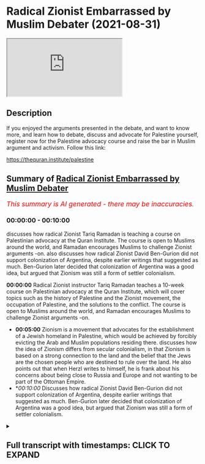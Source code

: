 # Radical Zionist Embarrassed by Muslim Debater (2021-08-31)

<iframe loading='lazy' allow='autoplay' src='https://www.youtube.com/embed/MUEowQNLa2w'></iframe>

## Description

If you enjoyed the arguments presented in the debate, and want to know more, and learn how to debate, discuss and advocate for Palestine yourself, register now for the Palestine advocacy course and raise the bar in Muslim argument and activism. Follow this link:

https://thequran.institute/palestine

## Summary of [Radical Zionist Embarrassed by Muslim Debater](https://www.youtube.com/watch?v=MUEowQNLa2w)


*<span style="color:red; font-size:125%">This summary is AI generated - there may be inaccuracies</span>. [](/)*

### <a onclick="modifyYTiframeseektime('0')">00:00:00</a> - <a onclick="modifyYTiframeseektime('600')">00:10:00</a>

 discusses how radical Zionist Tariq Ramadan is teaching a course on Palestinian advocacy at the Quran Institute. The course is open to Muslims around the world, and Ramadan encourages Muslims to challenge Zionist arguments -on.  also discusses how radical Zionist David Ben-Gurion did not support colonization of Argentina, despite earlier writings that suggested as much. Ben-Gurion later decided that colonization of Argentina was a good idea, but argued that Zionism was still a form of settler colonialism.

**<a onclick="modifyYTiframeseektime('0')">00:00:00</a>** Radical Zionist instructor Tariq Ramadan teaches a 10-week course on Palestinian advocacy at the Quran Institute, which will cover topics such as the history of Palestine and the Zionist movement, the occupation of Palestine, and the solutions to the conflict. The course is open to Muslims around the world, and Ramadan encourages Muslims to challenge Zionist arguments -on.
* **<a onclick="modifyYTiframeseektime('300')">00:05:00</a>** Zionism is a movement that advocates for the establishment of a Jewish homeland in Palestine, which would be achieved by forcibly evicting the Arab and Muslim populations residing there. discusses how the idea of Zionism differs from secular colonialism, in that Zionism is based on a strong connection to the land and the belief that the Jews are the chosen people who are destined to rule over the land. He also points out that when Herzl writes to himself, he is frank about his concerns about being close to Russia and Europe and not wanting to be part of the Ottoman Empire.
* **<a onclick="modifyYTiframeseektime('600')">00:10:00</a>* Discusses how radical Zionist David Ben-Gurion did not support colonization of Argentina, despite earlier writings that suggested as much. Ben-Gurion later decided that colonization of Argentina was a good idea, but argued that Zionism was still a form of settler colonialism.

<details><summary><h2>Full transcript with timestamps: CLICK TO EXPAND</h2></summary>

<a onclick="modifyYTiframeseektime('0')">0:00:00</a> to learn muslim advocacy for palestinian  
<a onclick="modifyYTiframeseektime('1')">0:00:01</a> rights and the reputations against the  
<a onclick="modifyYTiframeseektime('3')">0:00:03</a> arguments of the zionist movement i'll  
<a onclick="modifyYTiframeseektime('5')">0:00:05</a> be teaching a 10-week course at the  
<a onclick="modifyYTiframeseektime('7')">0:00:07</a> quran institute for online and on-site  
<a onclick="modifyYTiframeseektime('10')">0:00:10</a> students on palestine advocacy  
<a onclick="modifyYTiframeseektime('13')">0:00:13</a> the 10-week course will consist of 30  
<a onclick="modifyYTiframeseektime('15')">0:00:15</a> hours of lesson time and an almost equal  
<a onclick="modifyYTiframeseektime('18')">0:00:18</a> amount of tutorial time that will go in  
<a onclick="modifyYTiframeseektime('20')">0:00:20</a> depth into the history of palestine its  
<a onclick="modifyYTiframeseektime('22')">0:00:22</a> peoples throughout history the zionist  
<a onclick="modifyYTiframeseektime('24')">0:00:24</a> movement humans and justifications they  
<a onclick="modifyYTiframeseektime('26')">0:00:26</a> use the plight of the palestinians as a  
<a onclick="modifyYTiframeseektime('28')">0:00:28</a> result of zionism both in history and  
<a onclick="modifyYTiframeseektime('30')">0:00:30</a> today and understanding the solutions  
<a onclick="modifyYTiframeseektime('33')">0:00:33</a> for the occupation of palestine  
<a onclick="modifyYTiframeseektime('36')">0:00:36</a> for all those who want to seriously  
<a onclick="modifyYTiframeseektime('37')">0:00:37</a> challenge what is going on in palestine  
<a onclick="modifyYTiframeseektime('39')">0:00:39</a> and make our campaign to bring  
<a onclick="modifyYTiframeseektime('41')">0:00:41</a> international pressure to bear upon  
<a onclick="modifyYTiframeseektime('42')">0:00:42</a> israel as would happen to south africa  
<a onclick="modifyYTiframeseektime('44')">0:00:44</a> we need to equip ourselves with powerful  
<a onclick="modifyYTiframeseektime('46')">0:00:46</a> knowledge about the history of palestine  
<a onclick="modifyYTiframeseektime('48')">0:00:48</a> and know how to counter zionist  
<a onclick="modifyYTiframeseektime('50')">0:00:50</a> arguments indisputably so join me on the  
<a onclick="modifyYTiframeseektime('52')">0:00:52</a> 10-week course and raise the bar on  
<a onclick="modifyYTiframeseektime('54')">0:00:54</a> muslim advocacy for justice and the  
<a onclick="modifyYTiframeseektime('56')">0:00:56</a> rights of our press brothers and sisters  
<a onclick="modifyYTiframeseektime('58')">0:00:58</a> in palestine register at the quran  
<a onclick="modifyYTiframeseektime('61')">0:01:01</a> institute for slash palestine  
<a onclick="modifyYTiframeseektime('65')">0:01:05</a> israel is just another case study in the  
<a onclick="modifyYTiframeseektime('68')">0:01:08</a> crimes of nationalism in that it is a  
<a onclick="modifyYTiframeseektime('71')">0:01:11</a> nation state exclusively for one racial  
<a onclick="modifyYTiframeseektime('74')">0:01:14</a> group doesn't mean that it excludes  
<a onclick="modifyYTiframeseektime('76')">0:01:16</a> other racial groups but the nation state  
<a onclick="modifyYTiframeseektime('78')">0:01:18</a> only represents  
<a onclick="modifyYTiframeseektime('80')">0:01:20</a> one particular  
<a onclick="modifyYTiframeseektime('81')">0:01:21</a> group which is usually facilitated by a  
<a onclick="modifyYTiframeseektime('84')">0:01:24</a> hopeful majority of that particular  
<a onclick="modifyYTiframeseektime('86')">0:01:26</a> group so and now not to go back to the  
<a onclick="modifyYTiframeseektime('89')">0:01:29</a> founders of zionism as you mentioned um  
<a onclick="modifyYTiframeseektime('90')">0:01:30</a> them  
<a onclick="modifyYTiframeseektime('91')">0:01:31</a> um vito herzl basically  
<a onclick="modifyYTiframeseektime('95')">0:01:35</a> didn't really give much regard to the  
<a onclick="modifyYTiframeseektime('96')">0:01:36</a> natives of palestine didn't give much  
<a onclick="modifyYTiframeseektime('99')">0:01:39</a> regard to how they're going what about  
<a onclick="modifyYTiframeseektime('101')">0:01:41</a> their aspirations uh what about their  
<a onclick="modifyYTiframeseektime('103')">0:01:43</a> representation in government what about  
<a onclick="modifyYTiframeseektime('105')">0:01:45</a> government for them so first yes he  
<a onclick="modifyYTiframeseektime('107')">0:01:47</a> tried to ask the ottoman khalif  
<a onclick="modifyYTiframeseektime('110')">0:01:50</a> uh if he could if he could sell it if  
<a onclick="modifyYTiframeseektime('111')">0:01:51</a> they could sell the land to the zionists  
<a onclick="modifyYTiframeseektime('113')">0:01:53</a> and of course he said no  
<a onclick="modifyYTiframeseektime('115')">0:01:55</a> uh but nationalism doesn't just say oh  
<a onclick="modifyYTiframeseektime('117')">0:01:57</a> well okay then fair dudes will accept  
<a onclick="modifyYTiframeseektime('119')">0:01:59</a> that no nationalism says we need to try  
<a onclick="modifyYTiframeseektime('121')">0:02:01</a> all the strategies because the ends  
<a onclick="modifyYTiframeseektime('123')">0:02:03</a> justifies um  
<a onclick="modifyYTiframeseektime('125')">0:02:05</a> the means if it is necessary for the  
<a onclick="modifyYTiframeseektime('127')">0:02:07</a> national interest if it is necessary for  
<a onclick="modifyYTiframeseektime('130')">0:02:10</a> the national interest and so they look  
<a onclick="modifyYTiframeseektime('132')">0:02:12</a> to other avenues and britain was a very  
<a onclick="modifyYTiframeseektime('134')">0:02:14</a> willing avenue especially the money and  
<a onclick="modifyYTiframeseektime('136')">0:02:16</a> the support and also advantages for  
<a onclick="modifyYTiframeseektime('138')">0:02:18</a> britain at the time uh balfour gave an  
<a onclick="modifyYTiframeseektime('141')">0:02:21</a> introduction to a book on the history of  
<a onclick="modifyYTiframeseektime('142')">0:02:22</a> zionism so he was certainly a solid  
<a onclick="modifyYTiframeseektime('144')">0:02:24</a> supporter of um zionism if you think  
<a onclick="modifyYTiframeseektime('148')">0:02:28</a> that um  
<a onclick="modifyYTiframeseektime('150')">0:02:30</a> that the colonies in south africa  
<a onclick="modifyYTiframeseektime('153')">0:02:33</a> or the colonies of the the pilgrims of  
<a onclick="modifyYTiframeseektime('155')">0:02:35</a> the the puritan pilgrims in pennsylvania  
<a onclick="modifyYTiframeseektime('158')">0:02:38</a> uh were  
<a onclick="modifyYTiframeseektime('159')">0:02:39</a> were colonialism were set their colonies  
<a onclick="modifyYTiframeseektime('162')">0:02:42</a> these were established mainly at the  
<a onclick="modifyYTiframeseektime('164')">0:02:44</a> resources of private individuals of  
<a onclick="modifyYTiframeseektime('166')">0:02:46</a> course with the permission of the  
<a onclick="modifyYTiframeseektime('167')">0:02:47</a> various governments uh or the dutch east  
<a onclick="modifyYTiframeseektime('170')">0:02:50</a> dutch east india company  
<a onclick="modifyYTiframeseektime('172')">0:02:52</a> um which would private corporations  
<a onclick="modifyYTiframeseektime('175')">0:02:55</a> establishing these colonies and we have  
<a onclick="modifyYTiframeseektime('176')">0:02:56</a> no problem calling themselves colonies  
<a onclick="modifyYTiframeseektime('178')">0:02:58</a> but suddenly we have a problem  
<a onclick="modifyYTiframeseektime('180')">0:03:00</a> with calling the zionist project which  
<a onclick="modifyYTiframeseektime('183')">0:03:03</a> was established with  
<a onclick="modifyYTiframeseektime('184')">0:03:04</a> international uh banking institutions or  
<a onclick="modifyYTiframeseektime('187')">0:03:07</a> organizations that were called  
<a onclick="modifyYTiframeseektime('188')">0:03:08</a> colors colonization organizations with  
<a onclick="modifyYTiframeseektime('191')">0:03:11</a> no regard to the natives uh why should  
<a onclick="modifyYTiframeseektime('194')">0:03:14</a> that be different and i'm gonna quote  
<a onclick="modifyYTiframeseektime('196')">0:03:16</a> you something and then i'll let you kind  
<a onclick="modifyYTiframeseektime('198')">0:03:18</a> of  
<a onclick="modifyYTiframeseektime('198')">0:03:18</a> come back very briefly uh so he said  
<a onclick="modifyYTiframeseektime('201')">0:03:21</a> uh the idea of colonization of palestine  
<a onclick="modifyYTiframeseektime('204')">0:03:24</a> is moreover connected with the  
<a onclick="modifyYTiframeseektime('205')">0:03:25</a> remarkable colonizing impetus which has  
<a onclick="modifyYTiframeseektime('208')">0:03:28</a> taken hold of the entire modern world  
<a onclick="modifyYTiframeseektime('210')">0:03:30</a> and judged by outward characteristics  
<a onclick="modifyYTiframeseektime('212')">0:03:32</a> are the european migrations to foreign  
<a onclick="modifyYTiframeseektime('214')">0:03:34</a> lands their colonization and development  
<a onclick="modifyYTiframeseektime('218')">0:03:38</a> so very different so very different from  
<a onclick="modifyYTiframeseektime('220')">0:03:40</a> this feature of jewish aspirations so is  
<a onclick="modifyYTiframeseektime('222')">0:03:42</a> this very different from the the feature  
<a onclick="modifyYTiframeseektime('224')">0:03:44</a> of jewish aspirations he's saying he has  
<a onclick="modifyYTiframeseektime('225')">0:03:45</a> a question mark there exuberant energy  
<a onclick="modifyYTiframeseektime('228')">0:03:48</a> finds no appropriate outlet in europe  
<a onclick="modifyYTiframeseektime('230')">0:03:50</a> and so seek it far away where it may be  
<a onclick="modifyYTiframeseektime('232')">0:03:52</a> usefully employed for the furthering of  
<a onclick="modifyYTiframeseektime('234')">0:03:54</a> civilization in the midst of backward  
<a onclick="modifyYTiframeseektime('237')">0:03:57</a> countries and nations fruitful jewish  
<a onclick="modifyYTiframeseektime('239')">0:03:59</a> energy which is being kept under in the  
<a onclick="modifyYTiframeseektime('242')">0:04:02</a> diaspora will be gathered and  
<a onclick="modifyYTiframeseektime('244')">0:04:04</a> transplanted to palestine that it may  
<a onclick="modifyYTiframeseektime('246')">0:04:06</a> prove true to itself and to the whole of  
<a onclick="modifyYTiframeseektime('248')">0:04:08</a> civilization  
<a onclick="modifyYTiframeseektime('250')">0:04:10</a> um  
<a onclick="modifyYTiframeseektime('251')">0:04:11</a> so  
<a onclick="modifyYTiframeseektime('251')">0:04:11</a> they describe themselves as settler  
<a onclick="modifyYTiframeseektime('253')">0:04:13</a> colonists they use the the the  
<a onclick="modifyYTiframeseektime('256')">0:04:16</a> terminology and they even compared their  
<a onclick="modifyYTiframeseektime('258')">0:04:18</a> aspirations  
<a onclick="modifyYTiframeseektime('260')">0:04:20</a> to the european colonization project i  
<a onclick="modifyYTiframeseektime('262')">0:04:22</a> said are we so different to them as a  
<a onclick="modifyYTiframeseektime('264')">0:04:24</a> positive thing because because everyone  
<a onclick="modifyYTiframeseektime('265')">0:04:25</a> was doing at the time they said why  
<a onclick="modifyYTiframeseektime('267')">0:04:27</a> don't we get a piece of the action why  
<a onclick="modifyYTiframeseektime('268')">0:04:28</a> can't we do exactly the same thing so  
<a onclick="modifyYTiframeseektime('270')">0:04:30</a> that would be my main rebuttal to it to  
<a onclick="modifyYTiframeseektime('272')">0:04:32</a> it and as i said uh settler colonialism  
<a onclick="modifyYTiframeseektime('275')">0:04:35</a> being where a group of people who  
<a onclick="modifyYTiframeseektime('278')">0:04:38</a> they carry their sovereignty with them  
<a onclick="modifyYTiframeseektime('280')">0:04:40</a> and they basically take over the  
<a onclick="modifyYTiframeseektime('282')">0:04:42</a> sovereignty of the land which might have  
<a onclick="modifyYTiframeseektime('284')">0:04:44</a> other people which can involve  
<a onclick="modifyYTiframeseektime('286')">0:04:46</a> and most like usually does involve the  
<a onclick="modifyYTiframeseektime('288')">0:04:48</a> transplantation or the exiting um of  
<a onclick="modifyYTiframeseektime('291')">0:04:51</a> those people and to kind of finish up i  
<a onclick="modifyYTiframeseektime('293')">0:04:53</a> also mentioned theodore health wrote in  
<a onclick="modifyYTiframeseektime('295')">0:04:55</a> his diary on the 12th of june 1895  
<a onclick="modifyYTiframeseektime('298')">0:04:58</a> he said regarding land said when we  
<a onclick="modifyYTiframeseektime('300')">0:05:00</a> occupy the lands or in palestine we  
<a onclick="modifyYTiframeseektime('303')">0:05:03</a> shall bring forth  
<a onclick="modifyYTiframeseektime('304')">0:05:04</a> immediate benefits to the state that  
<a onclick="modifyYTiframeseektime('306')">0:05:06</a> that receives us  
<a onclick="modifyYTiframeseektime('307')">0:05:07</a> we must expropriate  
<a onclick="modifyYTiframeseektime('309')">0:05:09</a> gently the private property on these  
<a onclick="modifyYTiframeseektime('311')">0:05:11</a> states assigned to us we shall try to  
<a onclick="modifyYTiframeseektime('314')">0:05:14</a> spirit the penalties population across  
<a onclick="modifyYTiframeseektime('316')">0:05:16</a> the border by procuring employment for  
<a onclick="modifyYTiframeseektime('318')">0:05:18</a> it in transit countries while denying it  
<a onclick="modifyYTiframeseektime('321')">0:05:21</a> any employment  
<a onclick="modifyYTiframeseektime('322')">0:05:22</a> in  
<a onclick="modifyYTiframeseektime('323')">0:05:23</a> our country  
<a onclick="modifyYTiframeseektime('324')">0:05:24</a> okay so  
<a onclick="modifyYTiframeseektime('326')">0:05:26</a> um he basically said that even though he  
<a onclick="modifyYTiframeseektime('328')">0:05:28</a> didn't talk about forced expulsion but  
<a onclick="modifyYTiframeseektime('330')">0:05:30</a> he talked about a type of expropriation  
<a onclick="modifyYTiframeseektime('333')">0:05:33</a> of the property in the lands of the  
<a onclick="modifyYTiframeseektime('335')">0:05:35</a> people within the lands which are  
<a onclick="modifyYTiframeseektime('337')">0:05:37</a> appropriate which are given to them uh  
<a onclick="modifyYTiframeseektime('339')">0:05:39</a> by whichever power of course and the  
<a onclick="modifyYTiframeseektime('342')">0:05:42</a> spiriting away so putting the penis  
<a onclick="modifyYTiframeseektime('343')">0:05:43</a> population which already exists there uh  
<a onclick="modifyYTiframeseektime('346')">0:05:46</a> finding ways to get them to other places  
<a onclick="modifyYTiframeseektime('348')">0:05:48</a> move them other places  
<a onclick="modifyYTiframeseektime('350')">0:05:50</a> which he helped by the carrot you know  
<a onclick="modifyYTiframeseektime('352')">0:05:52</a> not by the stick but by the carrot which  
<a onclick="modifyYTiframeseektime('354')">0:05:54</a> is try to get employment for them in um  
<a onclick="modifyYTiframeseektime('357')">0:05:57</a> other countries and this was also uh  
<a onclick="modifyYTiframeseektime('359')">0:05:59</a> replicated by uh this this sentiment was  
<a onclick="modifyYTiframeseektime('362')">0:06:02</a> also mentioned by  
<a onclick="modifyYTiframeseektime('363')">0:06:03</a> uh many of the earliest the the late  
<a onclick="modifyYTiframeseektime('365')">0:06:05</a> designers founders who talked about um  
<a onclick="modifyYTiframeseektime('368')">0:06:08</a> finding employment for uh landless arabs  
<a onclick="modifyYTiframeseektime('370')">0:06:10</a> which were being created due to design  
<a onclick="modifyYTiframeseektime('372')">0:06:12</a> zionist colonization  
<a onclick="modifyYTiframeseektime('373')">0:06:13</a> and denying them employment back in  
<a onclick="modifyYTiframeseektime('375')">0:06:15</a> palestine so they couldn't they couldn't  
<a onclick="modifyYTiframeseektime('376')">0:06:16</a> find any employment back in palestine  
<a onclick="modifyYTiframeseektime('378')">0:06:18</a> and only invaluable employment would be  
<a onclick="modifyYTiframeseektime('380')">0:06:20</a> outside of palestine and then they can  
<a onclick="modifyYTiframeseektime('381')">0:06:21</a> leave palestine so that would be uh that  
<a onclick="modifyYTiframeseektime('384')">0:06:24</a> point so basically it's set in the  
<a onclick="modifyYTiframeseektime('385')">0:06:25</a> current criminalism transfer the  
<a onclick="modifyYTiframeseektime('387')">0:06:27</a> population although at the beginning it  
<a onclick="modifyYTiframeseektime('389')">0:06:29</a> was only envisioned by the carrot not by  
<a onclick="modifyYTiframeseektime('390')">0:06:30</a> the stick  
<a onclick="modifyYTiframeseektime('392')">0:06:32</a> they said they compared themselves to  
<a onclick="modifyYTiframeseektime('393')">0:06:33</a> other  
<a onclick="modifyYTiframeseektime('394')">0:06:34</a> colonial projects um many could set  
<a onclick="modifyYTiframeseektime('397')">0:06:37</a> their colonial projects which we would  
<a onclick="modifyYTiframeseektime('398')">0:06:38</a> always call we would have no problem  
<a onclick="modifyYTiframeseektime('400')">0:06:40</a> calling sector colonialism uh like the  
<a onclick="modifyYTiframeseektime('402')">0:06:42</a> puritans in pennsylvania setting up  
<a onclick="modifyYTiframeseektime('403')">0:06:43</a> their colony uh under british char the  
<a onclick="modifyYTiframeseektime('405')">0:06:45</a> chance that they didn't use any soldiers  
<a onclick="modifyYTiframeseektime('407')">0:06:47</a> from the crown to do so uh the dutch  
<a onclick="modifyYTiframeseektime('409')">0:06:49</a> east india company in south africa they  
<a onclick="modifyYTiframeseektime('411')">0:06:51</a> didn't use state soldiers to do so to  
<a onclick="modifyYTiframeseektime('413')">0:06:53</a> take over colonism land it was a private  
<a onclick="modifyYTiframeseektime('416')">0:06:56</a> venture by themselves but they had  
<a onclick="modifyYTiframeseektime('417')">0:06:57</a> permission from their government  
<a onclick="modifyYTiframeseektime('419')">0:06:59</a> um how is zionism who used permission  
<a onclick="modifyYTiframeseektime('421')">0:07:01</a> from whichever government controls the  
<a onclick="modifyYTiframeseektime('423')">0:07:03</a> land or how the land believes it it has  
<a onclick="modifyYTiframeseektime('425')">0:07:05</a> sovereignty of the land to  
<a onclick="modifyYTiframeseektime('427')">0:07:07</a> you know to to take that land  
<a onclick="modifyYTiframeseektime('430')">0:07:10</a> uh from its inhabitants i.e from by  
<a onclick="modifyYTiframeseektime('433')">0:07:13</a> creating a sovereignty which is not the  
<a onclick="modifyYTiframeseektime('435')">0:07:15</a> sovereignty of its inhabitants but the  
<a onclick="modifyYTiframeseektime('436')">0:07:16</a> sovereignty of those who are coming into  
<a onclick="modifyYTiframeseektime('437')">0:07:17</a> it how is that different to secular  
<a onclick="modifyYTiframeseektime('439')">0:07:19</a> colonism if it looks like a duck if it  
<a onclick="modifyYTiframeseektime('441')">0:07:21</a> quacks like a duck and the duck says  
<a onclick="modifyYTiframeseektime('443')">0:07:23</a> it's a duck  
<a onclick="modifyYTiframeseektime('444')">0:07:24</a> well then it's a duck onto  
<a onclick="modifyYTiframeseektime('446')">0:07:26</a> herzl to begin with  
<a onclick="modifyYTiframeseektime('449')">0:07:29</a> the quotes that you brought abdullah  
<a onclick="modifyYTiframeseektime('451')">0:07:31</a> were actually talking about argentina  
<a onclick="modifyYTiframeseektime('452')">0:07:32</a> and he actually if you read his diaries  
<a onclick="modifyYTiframeseektime('454')">0:07:34</a> when he talks about the promised land he  
<a onclick="modifyYTiframeseektime('456')">0:07:36</a> says the promised land is within us it's  
<a onclick="modifyYTiframeseektime('458')">0:07:38</a> it's the ability for us to create a  
<a onclick="modifyYTiframeseektime('460')">0:07:40</a> state state to escape mitzram the 9th of  
<a onclick="modifyYTiframeseektime('462')">0:07:42</a> june 1985 this is what he says in his  
<a onclick="modifyYTiframeseektime('465')">0:07:45</a> diary again the david that you've read  
<a onclick="modifyYTiframeseektime('467')">0:07:47</a> in palestine's disfavor it is  
<a onclick="modifyYTiframeseektime('470')">0:07:50</a> in palestine's disfavor  
<a onclick="modifyYTiframeseektime('472')">0:07:52</a> is its proximity to russia and europe  
<a onclick="modifyYTiframeseektime('475')">0:07:55</a> its lack of room for expansion as well  
<a onclick="modifyYTiframeseektime('477')">0:07:57</a> as its climate which we are no longer  
<a onclick="modifyYTiframeseektime('479')">0:07:59</a> accustomed to because obviously speaking  
<a onclick="modifyYTiframeseektime('480')">0:08:00</a> as a european jew from  
<a onclick="modifyYTiframeseektime('482')">0:08:02</a> a pretty cold climate in its favor is  
<a onclick="modifyYTiframeseektime('485')">0:08:05</a> the mighty legend obviously for him he's  
<a onclick="modifyYTiframeseektime('487')">0:08:07</a> not a religious person and he sees the  
<a onclick="modifyYTiframeseektime('488')">0:08:08</a> connection of the jews the land is a  
<a onclick="modifyYTiframeseektime('491')">0:08:11</a> mighty legend but yeah what he's  
<a onclick="modifyYTiframeseektime('492')">0:08:12</a> effectively saying is our our strong  
<a onclick="modifyYTiframeseektime('495')">0:08:15</a> connection to this place  
<a onclick="modifyYTiframeseektime('496')">0:08:16</a> and so  
<a onclick="modifyYTiframeseektime('498')">0:08:18</a> what we see from here is when herzl's  
<a onclick="modifyYTiframeseektime('500')">0:08:20</a> writing to himself and this is why he  
<a onclick="modifyYTiframeseektime('502')">0:08:22</a> favors argentina which is argentina  
<a onclick="modifyYTiframeseektime('504')">0:08:24</a> which is going to lead into the next  
<a onclick="modifyYTiframeseektime('506')">0:08:26</a> point but  
<a onclick="modifyYTiframeseektime('508')">0:08:28</a> when he's writing to himself he's honest  
<a onclick="modifyYTiframeseektime('509')">0:08:29</a> and he does it his concern with  
<a onclick="modifyYTiframeseektime('511')">0:08:31</a> palestine is it's close to the europeans  
<a onclick="modifyYTiframeseektime('513')">0:08:33</a> and the russians he doesn't want to be  
<a onclick="modifyYTiframeseektime('515')">0:08:35</a> in that mix he doesn't want to be in the  
<a onclick="modifyYTiframeseektime('516')">0:08:36</a> mix of the ottomans that's crazy for him  
<a onclick="modifyYTiframeseektime('519')">0:08:39</a> he wants to be in the new world where  
<a onclick="modifyYTiframeseektime('520')">0:08:40</a> he's safe where the jews won't have to  
<a onclick="modifyYTiframeseektime('522')">0:08:42</a> worry about these superpowers that will  
<a onclick="modifyYTiframeseektime('525')">0:08:45</a> oppress them like they have done  
<a onclick="modifyYTiframeseektime('528')">0:08:48</a> since the jews were exiled um 2 000  
<a onclick="modifyYTiframeseektime('531')">0:08:51</a> years ago  
<a onclick="modifyYTiframeseektime('532')">0:08:52</a> you mentioned a very famous quote  
<a onclick="modifyYTiframeseektime('535')">0:08:55</a> and what again you failed to mention was  
<a onclick="modifyYTiframeseektime('537')">0:08:57</a> he's not talking about palestine he's  
<a onclick="modifyYTiframeseektime('539')">0:08:59</a> talking about argentina and it was the  
<a onclick="modifyYTiframeseektime('540')">0:09:00</a> penniless quote and so let me let me  
<a onclick="modifyYTiframeseektime('543')">0:09:03</a> read the entire passage and then explain  
<a onclick="modifyYTiframeseektime('546')">0:09:06</a> what it says so  
<a onclick="modifyYTiframeseektime('548')">0:09:08</a> when we occupy this again this is the  
<a onclick="modifyYTiframeseektime('550')">0:09:10</a> 12th of june 1895 when we occupy the  
<a onclick="modifyYTiframeseektime('553')">0:09:13</a> land we shall bring a meeting he's  
<a onclick="modifyYTiframeseektime('555')">0:09:15</a> talking about argentina here we shall  
<a onclick="modifyYTiframeseektime('557')">0:09:17</a> bring immediate benefits to the state  
<a onclick="modifyYTiframeseektime('559')">0:09:19</a> that receive state that receives us we  
<a onclick="modifyYTiframeseektime('562')">0:09:22</a> must expropriate gently the private  
<a onclick="modifyYTiframeseektime('564')">0:09:24</a> property on the estates assigned to us  
<a onclick="modifyYTiframeseektime('567')">0:09:27</a> so he's already saying this is land  
<a onclick="modifyYTiframeseektime('569')">0:09:29</a> that's been assigned to us  
<a onclick="modifyYTiframeseektime('571')">0:09:31</a> not coming in by force we shall try to  
<a onclick="modifyYTiframeseektime('573')">0:09:33</a> spirit the penniless population across  
<a onclick="modifyYTiframeseektime('575')">0:09:35</a> the border we shall try to spirit away  
<a onclick="modifyYTiframeseektime('577')">0:09:37</a> the penniless population across the  
<a onclick="modifyYTiframeseektime('578')">0:09:38</a> border by procuring employment for it in  
<a onclick="modifyYTiframeseektime('580')">0:09:40</a> the transit countries so nothing about  
<a onclick="modifyYTiframeseektime('582')">0:09:42</a> expulsion it's like we're going to help  
<a onclick="modifyYTiframeseektime('584')">0:09:44</a> them by giving them work in other  
<a onclick="modifyYTiframeseektime('585')">0:09:45</a> countries which will be better for them  
<a onclick="modifyYTiframeseektime('586')">0:09:46</a> this is herzl speaking not me oh there's  
<a onclick="modifyYTiframeseektime('589')">0:09:49</a> a sentiment of herzl while denying it  
<a onclick="modifyYTiframeseektime('591')">0:09:51</a> any employment in our own country  
<a onclick="modifyYTiframeseektime('592')">0:09:52</a> because he wants to build up a jewish  
<a onclick="modifyYTiframeseektime('594')">0:09:54</a> state where jews have autonomy which  
<a onclick="modifyYTiframeseektime('595')">0:09:55</a> they don't have in europe um  
<a onclick="modifyYTiframeseektime('598')">0:09:58</a> if we move in and so it goes on and on  
<a onclick="modifyYTiframeseektime('600')">0:10:00</a> and on but  
<a onclick="modifyYTiframeseektime('601')">0:10:01</a> effectively  
<a onclick="modifyYTiframeseektime('602')">0:10:02</a> he's not talking about palestine he's  
<a onclick="modifyYTiframeseektime('604')">0:10:04</a> talking about argentina he's talking  
<a onclick="modifyYTiframeseektime('606')">0:10:06</a> about people who don't own the land he's  
<a onclick="modifyYTiframeseektime('608')">0:10:08</a> talking about people who live on the  
<a onclick="modifyYTiframeseektime('610')">0:10:10</a> land who are penniless and he's saying  
<a onclick="modifyYTiframeseektime('612')">0:10:12</a> we can help them get employment  
<a onclick="modifyYTiframeseektime('613')">0:10:13</a> elsewhere let's go back to what you said  
<a onclick="modifyYTiframeseektime('615')">0:10:15</a> about field of herzone so further  
<a onclick="modifyYTiframeseektime('618')">0:10:18</a> herzl's diary quote was  
<a onclick="modifyYTiframeseektime('620')">0:10:20</a> uh written in the summer of 1895.  
<a onclick="modifyYTiframeseektime('623')">0:10:23</a> um at that point he actually hadn't  
<a onclick="modifyYTiframeseektime('625')">0:10:25</a> decided whether it was going to be  
<a onclick="modifyYTiframeseektime('626')">0:10:26</a> palestine or argentina  
<a onclick="modifyYTiframeseektime('628')">0:10:28</a> so he didn't reference any particular  
<a onclick="modifyYTiframeseektime('630')">0:10:30</a> country so when you said that he was  
<a onclick="modifyYTiframeseektime('632')">0:10:32</a> referring to argentina  
<a onclick="modifyYTiframeseektime('634')">0:10:34</a> that's uh that's not exactly true  
<a onclick="modifyYTiframeseektime('636')">0:10:36</a> right and  
<a onclick="modifyYTiframeseektime('638')">0:10:38</a> you know um he didn't actually mention  
<a onclick="modifyYTiframeseektime('640')">0:10:40</a> any particular he was hadn't yet decided  
<a onclick="modifyYTiframeseektime('642')">0:10:42</a> at that point whether it was going to be  
<a onclick="modifyYTiframeseektime('644')">0:10:44</a> argentina or palestine but you missed  
<a onclick="modifyYTiframeseektime('646')">0:10:46</a> the point of the entire quote which is  
<a onclick="modifyYTiframeseektime('649')">0:10:49</a> he might have  
<a onclick="modifyYTiframeseektime('650')">0:10:50</a> even if i was to concede it was  
<a onclick="modifyYTiframeseektime('652')">0:10:52</a> argentina even if i was to give you that  
<a onclick="modifyYTiframeseektime('655')">0:10:55</a> he's still  
<a onclick="modifyYTiframeseektime('656')">0:10:56</a> outlining what he intends to do to any  
<a onclick="modifyYTiframeseektime('658')">0:10:58</a> place he wants to colonize somewhere  
<a onclick="modifyYTiframeseektime('660')">0:11:00</a> right the question is where where's the  
<a onclick="modifyYTiframeseektime('662')">0:11:02</a> target  
<a onclick="modifyYTiframeseektime('664')">0:11:04</a> um zionism wouldn't be any less settler  
<a onclick="modifyYTiframeseektime('666')">0:11:06</a> colonialist  
<a onclick="modifyYTiframeseektime('668')">0:11:08</a> just because it targets argentina  
<a onclick="modifyYTiframeseektime('670')">0:11:10</a> okay so it's a moot point so you're  
<a onclick="modifyYTiframeseektime('673')">0:11:13</a> basically arguing that well you know he  
<a onclick="modifyYTiframeseektime('675')">0:11:15</a> yeah he was going to set a colon line  
<a onclick="modifyYTiframeseektime('677')">0:11:17</a> someplace but he hadn't decided it was  
<a onclick="modifyYTiframeseektime('679')">0:11:19</a> personal at that point he was like well  
<a onclick="modifyYTiframeseektime('681')">0:11:21</a> all right but that still doesn't change  
<a onclick="modifyYTiframeseektime('683')">0:11:23</a> the point that zionism is settler  
<a onclick="modifyYTiframeseektime('686')">0:11:26</a> colonism so  
<a onclick="modifyYTiframeseektime('687')">0:11:27</a> that needs to be  
<a onclick="modifyYTiframeseektime('689')">0:11:29</a> really addressed  
<a onclick="modifyYTiframeseektime('710')">0:11:50</a> if you enjoy the arguments presented in  
<a onclick="modifyYTiframeseektime('712')">0:11:52</a> the debate and want to know more and  
<a onclick="modifyYTiframeseektime('714')">0:11:54</a> learn how to debate discuss and advocate  
<a onclick="modifyYTiframeseektime('716')">0:11:56</a> for palestine yourself  
<a onclick="modifyYTiframeseektime('718')">0:11:58</a> register now for the palestine advocacy  
<a onclick="modifyYTiframeseektime('720')">0:12:00</a> course and raise the bar in muslim  
<a onclick="modifyYTiframeseektime('722')">0:12:02</a> argument and activism please follow this  
<a onclick="modifyYTiframeseektime('724')">0:12:04</a> link the link is also available in the  
<a onclick="modifyYTiframeseektime('726')">0:12:06</a> description  
</details>